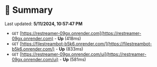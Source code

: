 # 📖 Summary
Last updated: **5/11/2024, 10:57:47 PM**

- `GET` [https://restreamer-09gx.onrender.com](https://restreamer-09gx.onrender.com) - **Up** (418ms)
- `GET` [https://filestreambot-b5k6.onrender.com/](https://filestreambot-b5k6.onrender.com/) - **Up** (833ms)
- `GET` [https://restreamer-09gx.onrender.com/ui](https://restreamer-09gx.onrender.com/ui) - **Up** (581ms)

